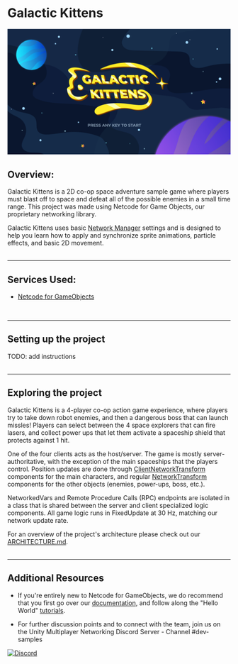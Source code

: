 # Galactic Kittens
![Banner](Documentation/Images/MainScreen.png)

<!--
> IGNORE THIS
> 
> __Current Readme: [ ] Template__:
> - Services being used
> - Setting up the project
> - Wiki with documentation from development team (more details, links to particular sections/scripts)
> - Images
> - Architecture doc
> -->
## Overview:
Galactic Kittens is a 2D co-op space adventure sample game where players must blast off to space and defeat all of the possible enemies in a small time range. This project was made using Netcode for Game Objects, our proprietary networking library. 

Galactic Kittens uses basic [Network Manager](https://docs-multiplayer.unity3d.com/docs/components/networkmanager) settings and is designed to help you learn how to apply and synchronize sprite animations, particle effects, and basic 2D movement.
<br>
<br>

---------------
## Services Used:
  * [Netcode for GameObjects](https://unity.com/products/netcode)
<br>

---------------
## Setting up the project
TODO: add instructions
<br>
<br>

---------------
## Exploring the project
Galactic Kittens is a 4-player co-op action game experience, where players try to take down robot enemies, and then a dangerous boss that can launch missles! Players can select between the 4 space explorers that can fire lasers, and collect power ups that let them activate a spaceship shield that protects against 1 hit.

One of the four clients acts as the host/server. The game is mostly server-authoritative, with the exception of the main spaceships that the players control. Position updates are done through [ClientNetworkTransform](https://docs-multiplayer.unity3d.com/docs/components/networktransform#clientnetworktransform) components for the main characters, and regular [NetworkTransform](https://docs-multiplayer.unity3d.com/docs/components/networktransform) components for the other objects (enemies, power-ups, boss, etc.).

NetworkedVars and Remote Procedure Calls (RPC) endpoints are isolated in a class that is shared between the server and client specialized logic components. All game logic runs in FixedUpdate at 30 Hz, matching our network update rate. 

For an overview of the project's architecture please check out our [ARCHITECTURE.md](ARCHITECTURE.md).
<br>
<br>

---------------
## Additional Resources
* If you're entirely new to Netcode for GameObjects, we do recommend that you first go over our [documentation](https://docs-multiplayer.unity3d.com/docs/getting-started/about), and follow along the "Hello World" [tutorials](https://docs-multiplayer.unity3d.com/docs/tutorials/helloworld/helloworldintro).

* For further discussion points and to connect with the team, join us on the Unity Multiplayer Networking Discord Server - Channel #dev-samples

[![Discord](https://img.shields.io/discord/449263083769036810.svg?label=discord&logo=discord&color=informational)](https://discord.gg/FM8SE9E)